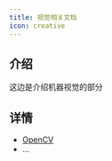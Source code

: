 ```yaml
---
title: 视觉相关文档
icon: creative
---
```


## 介绍

这边是介绍机器视觉的部分

## 详情

- [OpenCV](/opencv/intro-opencv.md)
- ...

